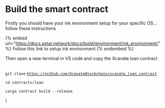 # Build the smart contract

Firstly you should have your ink environment setup for your specific OS… follow these instructions

{% embed url="https://docs.astar.network/docs/build/environment/ink_environment/" %}
Follow this link to setup ink environment
{% endembed %}

Then open a new terminal in VS code and copy the Xcavate loan contract

\
`git clone` [`https://github.com/XcavateBlockchain/xcavate_loan_contract`](https://github.com/XcavateBlockchain/xcavate\_loan\_contract)

`cd contracts/loan`

`cargo contract build --release`



\
